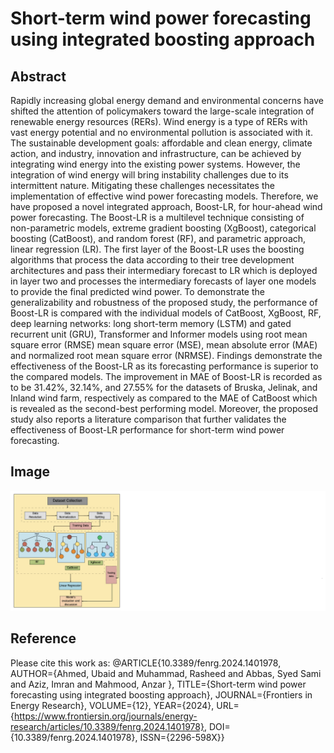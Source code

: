 # **Short-term wind power forecasting using integrated boosting approach**
## Abstract
Rapidly increasing global energy demand and environmental concerns have shifted the attention of policymakers toward the large-scale integration of renewable energy resources (RERs). Wind energy is a type of RERs with vast energy potential and no environmental pollution is associated with it. The sustainable development goals: affordable and clean energy, climate action, and industry, innovation and infrastructure, can be achieved by integrating wind energy into the existing power systems. However, the integration of wind energy will bring instability challenges due to its intermittent nature. Mitigating these challenges necessitates the implementation of effective wind power forecasting models. Therefore, we have proposed a novel integrated approach, Boost-LR, for hour-ahead wind power forecasting. The Boost-LR is a multilevel technique consisting of non-parametric models, extreme gradient boosting (XgBoost), categorical boosting (CatBoost), and random forest (RF), and parametric approach, linear regression (LR). The first layer of the Boost-LR uses the boosting algorithms that process the data according to their tree development architectures and pass their intermediary forecast to LR which is deployed in layer two and processes the intermediary forecasts of layer one models to provide the final predicted wind power. To demonstrate the generalizability and robustness of the proposed study, the performance of Boost-LR is compared with the individual models of CatBoost, XgBoost, RF, deep learning networks: long short-term memory (LSTM) and gated recurrent unit (GRU), Transformer and Informer models using root mean square error (RMSE) mean square error (MSE), mean absolute error (MAE) and normalized root mean square error (NRMSE). Findings demonstrate the effectiveness of the Boost-LR as its forecasting performance is superior to the compared models. The improvement in MAE of Boost-LR is recorded as to be 31.42%, 32.14%, and 27.55% for the datasets of Bruska, Jelinak, and Inland wind farm, respectively as compared to the MAE of CatBoost which is revealed as the second-best performing model. Moreover, the proposed study also reports a literature comparison that further validates the effectiveness of Boost-LR performance for short-term wind power forecasting.
## Image

![Boost-LR](image.png)


## Reference
Please cite this work as:
@ARTICLE{10.3389/fenrg.2024.1401978,
AUTHOR={Ahmed, Ubaid  and Muhammad, Rasheed  and Abbas, Syed Sami  and Aziz, Imran  and Mahmood, Anzar },
TITLE={Short-term wind power forecasting using integrated boosting approach},
JOURNAL={Frontiers in Energy Research},
VOLUME={12},
YEAR={2024},
URL={https://www.frontiersin.org/journals/energy-research/articles/10.3389/fenrg.2024.1401978},
DOI={10.3389/fenrg.2024.1401978},
ISSN={2296-598X}}
